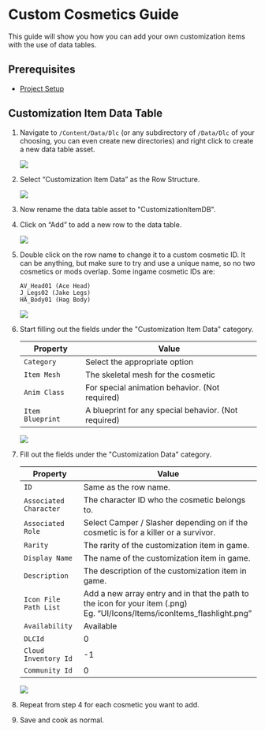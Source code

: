 # Custom Cosmetics Guide

This guide will show you how you can add your own customization items with the use of data tables.

## Prerequisites

- [Project Setup](../../../Development/UnrealEngine/ProjectSetup.md)

## Customization Item Data Table

1. Navigate to `/Content/Data/Dlc` (or any subdirectory of `/Data/Dlc` of your choosing, you can even create new directories) and right click to create a new data table asset.

    ![](https://media.discordapp.net/attachments/917649484450775061/934189728885010512/unknown.png)

2. Select “Customization Item Data” as the Row Structure.

    ![](https://media.discordapp.net/attachments/917649484450775061/934189442439204914/unknown.png)

3. Now rename the data table asset to "CustomizationItemDB".
4. Click on “Add” to add a new row to the data table.

    ![](https://media.discordapp.net/attachments/917649484450775061/934189331285966928/unknown.png)

5. Double click on the row name to change it to a custom cosmetic ID. It can be anything, but make sure to try and use a unique name, so no two cosmetics or mods overlap. Some ingame cosmetic IDs are:
    ```
    AV_Head01 (Ace Head)
    J_Legs02 (Jake Legs)
    HA_Body01 (Hag Body)
    ```

    ![](https://images-ext-2.discordapp.net/external/-m7TO2ZgwcnzTWPlv0DAYEwDQnBWWTkadRPvmYrXLls/https/lh5.googleusercontent.com/rzXX_DsSL08COHN_abeNYs7QlZOFh1QvHcW_712vktdOzGowBRC-aMBCkSw0ReBYxHgs5CHAohVPe3cDiyQHwVN_7kHS6l3wBGl7jFOY6FQFdtqExoe6XRdFdjGKJmS4UZGEQyZy)

6. Start filling out the fields under the "Customization Item Data" category.

    | Property | Value
    | --- | ----------- |
    | `Category` | Select the appropriate option
    | `Item Mesh` | The skeletal mesh for the cosmetic
    | `Anim Class` | For special animation behavior. (Not required)
    | `Item Blueprint` | A blueprint for any special behavior. (Not required)

    ![](https://images-ext-2.discordapp.net/external/8KrKnxlZUbYLEbCFoAKtxDNpjqpfvGsVdHExpiqvGQ0/https/lh6.googleusercontent.com/BurQyDdwcS25yxE-7KnlZsTpYfdxksHgV_iaE5itCenVyYgRM3Gqj-jQlCqrAXXpexuGB780TPOeb-jFoc7crwVunb93ztp8CS1iEfOyEqodHKemjhFVuHhf3_XTtmFJ21GEXXTc)

7. Fill out the fields under the "Customization Data" category.

    | Property | Value
    | --- | ----------- |
    | `ID` | Same as the row name.
    | `Associated Character` | The character ID who the cosmetic belongs to.
    | `Associated Role` | Select Camper / Slasher depending on if the cosmetic is for a killer or a survivor.
    | `Rarity` | The rarity of the customization item in game.
    | `Display Name` | The name of the customization item in game.
    | `Description` | The description of the customization item in game.
    | `Icon File Path List` | Add a new array entry and in that the path to the icon for your item (.png) <br>Eg. “UI/Icons/Items/iconItems_flashlight.png”
    | `Availability` | Available
    | `DLCId` | 0
    | `Cloud Inventory Id` | -1
    | `Community Id` | 0

    ![](https://images-ext-1.discordapp.net/external/zTyx91bwwvU4tDQ8G3nv0ppOnA3WdtINXbDBauhugNg/https/lh5.googleusercontent.com/TxkUkYy_m6-dLUFeDcWD3bXM93qssM2eidVv5H9zhF_1bjBsDneOpNAqTx8YbtcVLmHYH0bsHdUaqzWvVc0CGMi6nGn-HTX-ENBMWhTHyV5hVxIxXW26nc-dlclPrmXl-w86f_f8)

8. Repeat from step 4 for each cosmetic you want to add.
9. Save and cook as normal.
